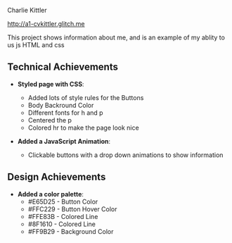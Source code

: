 Charlie Kittler

http://a1-cvkittler.glitch.me

This project shows information about me, and is an example of my ablity to us js HTML and css

## Technical Achievements
- **Styled page with CSS**:
   * Added lots of style rules for the Buttons
   * Body Backround Color
   * Different fonts for h and p
   * Centered the p
   * Colored hr to make the page look nice	

- **Added a JavaScript Animation**:
   * Clickable buttons with a drop down animations to show information

## Design Achievements
- **Added a color palette**:
  * #E65D25 - Button Color
  * #FFC229 - Button Hover Color
  * #FFE83B - Colored Line
  * #8F1610 - Colored Line
  * #FF9B29 - Background Color
